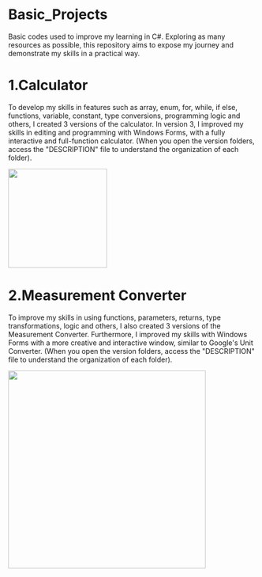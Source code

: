 # Basic_Projects
Basic codes used to improve my learning in C#.  Exploring as many resources as possible, this repository aims to expose my journey and demonstrate my skills in a practical way.

# 1.Calculator 

  To develop my skills in features such as array, enum, for, while, if else, functions, variable, constant, type conversions, programming logic and others, I created 3 versions
  of the calculator. In version 3, I improved my skills in editing and programming with Windows Forms, with a fully
  interactive and full-function calculator.
 (When you open the version folders, access the "DESCRIPTION" file to understand the organization of each folder).

<img src = "https://github.com/user-attachments/assets/9d86de66-e6d8-414c-a55a-10bc069287db" width="200">




# 2.Measurement Converter

  To improve my skills in using functions, parameters, returns, type transformations, logic and others, I also created 3 versions of the Measurement Converter. Furthermore, I
  improved my skills with Windows Forms with a more creative and interactive window, similar to Google's Unit Converter.
  (When you open the version folders, access the "DESCRIPTION" file to understand the organization of each folder).

<img src="https://github.com/user-attachments/assets/2d81927e-7dbd-430c-9454-bf09b7783198" width="400">

